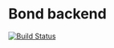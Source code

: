 # Bond backend

[![Build Status](https://travis-ci.org/kristofkovacs/bond-backend.svg?branch=master)](https://travis-ci.org/kristofkovacs/bond-backend)
